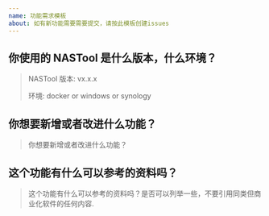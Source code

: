 ```yaml
---
name: 功能需求模板
about: 如有新功能需要需要提交，请按此模板创建issues
---
```


## 你使用的 NASTool 是什么版本，什么环境？

> NASTool 版本: vx.x.x
>
> 环境: docker or windows or synology

## 你想要新增或者改进什么功能？

> 你想要新增或者改进什么功能？

## 这个功能有什么可以参考的资料吗？

> 这个功能有什么可以参考的资料吗？是否可以列举一些，不要引用同类但商业化软件的任何内容.
